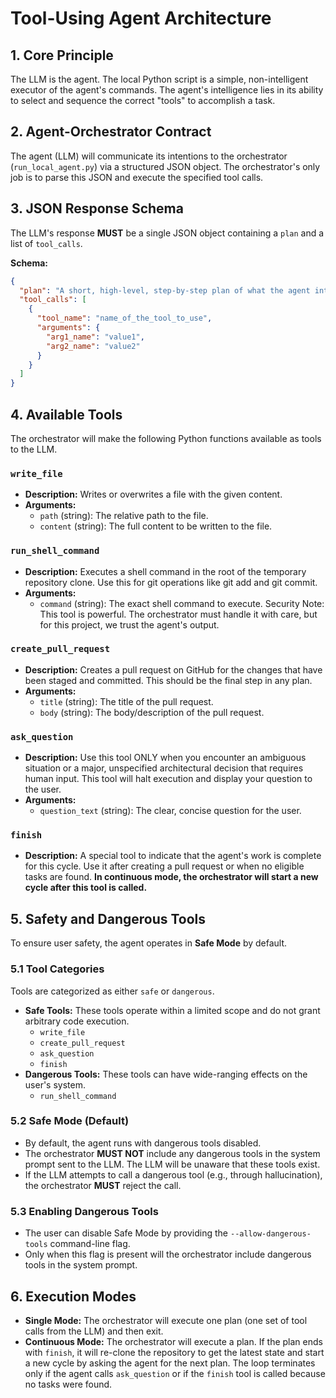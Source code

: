 # Tool-Using Agent Architecture

## 1. Core Principle
The LLM is the agent. The local Python script is a simple, non-intelligent executor of the agent's commands. The agent's intelligence lies in its ability to select and sequence the correct "tools" to accomplish a task.

## 2. Agent-Orchestrator Contract
The agent (LLM) will communicate its intentions to the orchestrator (`run_local_agent.py`) via a structured JSON object. The orchestrator's only job is to parse this JSON and execute the specified tool calls.

## 3. JSON Response Schema
The LLM's response **MUST** be a single JSON object containing a `plan` and a list of `tool_calls`.

**Schema:**
```json
{
  "plan": "A short, high-level, step-by-step plan of what the agent intends to do.",
  "tool_calls": [
    {
      "tool_name": "name_of_the_tool_to_use",
      "arguments": {
        "arg1_name": "value1",
        "arg2_name": "value2"
      }
    }
  ]
}
```

## 4. Available Tools
The orchestrator will make the following Python functions available as tools to the LLM.

### `write_file`
-   **Description:** Writes or overwrites a file with the given content.
-   **Arguments:**
    -   `path` (string): The relative path to the file.
    -   `content` (string): The full content to be written to the file.

### `run_shell_command`
-   **Description:** Executes a shell command in the root of the temporary repository clone. Use this for git operations like git add and git commit.
-   **Arguments:**
    -   `command` (string): The exact shell command to execute.
Security Note: This tool is powerful. The orchestrator must handle it with care, but for this project, we trust the agent's output.

### `create_pull_request`
-   **Description:** Creates a pull request on GitHub for the changes that have been staged and committed. This should be the final step in any plan.
-   **Arguments:**
    -   `title` (string): The title of the pull request.
    -   `body` (string): The body/description of the pull request.

### `ask_question`
-   **Description:** Use this tool ONLY when you encounter an ambiguous situation or a major, unspecified architectural decision that requires human input. This tool will halt execution and display your question to the user.
-   **Arguments:**
    -   `question_text` (string): The clear, concise question for the user.

### `finish`
-   **Description:** A special tool to indicate that the agent's work is complete for this cycle. Use it after creating a pull request or when no eligible tasks are found. **In continuous mode, the orchestrator will start a new cycle after this tool is called.**

## 5. Safety and Dangerous Tools

To ensure user safety, the agent operates in **Safe Mode** by default.

### 5.1 Tool Categories
Tools are categorized as either `safe` or `dangerous`.
-   **Safe Tools:** These tools operate within a limited scope and do not grant arbitrary code execution.
    -   `write_file`
    -   `create_pull_request`
    -   `ask_question`
    -   `finish`
-   **Dangerous Tools:** These tools can have wide-ranging effects on the user's system.
    -   `run_shell_command`

### 5.2 Safe Mode (Default)
-   By default, the agent runs with dangerous tools disabled.
-   The orchestrator **MUST NOT** include any dangerous tools in the system prompt sent to the LLM. The LLM will be unaware that these tools exist.
-   If the LLM attempts to call a dangerous tool (e.g., through hallucination), the orchestrator **MUST** reject the call.

### 5.3 Enabling Dangerous Tools
-   The user can disable Safe Mode by providing the `--allow-dangerous-tools` command-line flag.
-   Only when this flag is present will the orchestrator include dangerous tools in the system prompt.

## 6. Execution Modes
-   **Single Mode:** The orchestrator will execute one plan (one set of tool calls from the LLM) and then exit.
-   **Continuous Mode:** The orchestrator will execute a plan. If the plan ends with `finish`, it will re-clone the repository to get the latest state and start a new cycle by asking the agent for the next plan. The loop terminates only if the agent calls `ask_question` or if the `finish` tool is called because no tasks were found.